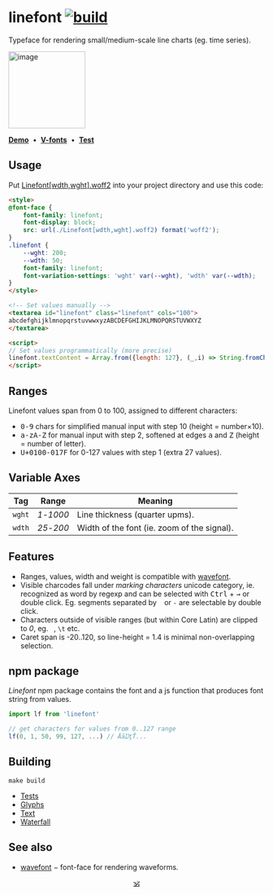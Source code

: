 # linefont [![build](https://github.com/dy/linefont/actions/workflows/build.yaml/badge.svg)](https://github.com/dy/linefont/actions/workflows/build.yaml)

Typeface for rendering small/medium-scale line charts (eg. time series).

<img width="151" alt="image" src="https://github.com/dy/linefont/assets/300067/32827572-d01b-489e-b949-e1454640c3c9">

[**Demo**](https://dy.github.io/linefont/scripts)&nbsp;&nbsp;•&nbsp;&nbsp;[**V-fonts**](https://v-fonts.com/fonts/linefont)&nbsp;&nbsp;•&nbsp;&nbsp;[**Test**](https://dy.github.io/linefont/out/fontbakery/fontbakery-report)


## Usage

Put [Linefont[wdth,wght].woff2](./fonts/variable/Linefont[wdth,wght].woff2) into your project directory and use this code:

```html
<style>
@font-face {
	font-family: linefont;
	font-display: block;
	src: url(./Linefont[wdth,wght].woff2) format('woff2');
}
.linefont {
	--wght: 200;
	--wdth: 50;
	font-family: linefont;
	font-variation-settings: 'wght' var(--wght), 'wdth' var(--wdth);
}
</style>

<!-- Set values manually -->
<textarea id="linefont" class="linefont" cols="100">
abcdefghijklmnopqrstuvwwxyzABCDEFGHIJKLMNOPQRSTUVWXYZ
</textarea>

<script>
// Set values programmatically (more precise)
linefont.textContent = Array.from({length: 127}, (_,i) => String.fromCharCode(0x100 + i)).join('')
</script>
```

## Ranges

Linefont values span from 0 to 100, assigned to different characters:

* <kbd>0-9</kbd> chars for simplified manual input with step 10 (height = number×10).
* <kbd>a-zA-Z</kbd> for manual input with step 2, softened at edges <kbd>a</kbd> and <kbd>Z</kbd> (height = number of letter).
* <kbd>U+0100-017F</kbd> for 0-127 values with step 1 (extra 27 values).


## Variable Axes

Tag | Range | Meaning
---|---|---
`wght` | _1_-_1000_ | Line thickness (quarter upms).
`wdth` | _25_-_200_ | Width of the font (ie. zoom of the signal).


## Features

* Ranges, values, width and weight is compatible with [wavefont](https://github.com/dy/wavefont).
* Visible charcodes fall under _marking characters_ unicode category, ie. recognized as word by regexp and can be selected with <kbd>Ctrl</kbd> + <kbd>→</kbd> or double click. Eg. segments separated by ` ` or `-` are selectable by double click.
* Characters outside of visible ranges (but within Core Latin) are clipped to _0_, eg. ` `, `\t` etc.
* Caret span is -20..120, so line-height = 1.4 is minimal non-overlapping selection.

## npm package

_Linefont_ npm package contains the font and a js function that produces font string from values.

```js
import lf from 'linefont'

// get characters for values from 0..127 range
lf(0, 1, 50, 99, 127, ...) // ĀāĲţŤ...
```

## Building

`make build`

* [Tests](https://dy.github.io/linefont/out/fontbakery/fontbakery-report)
* [Glyphs](https://dy.github.io/linefont/out/proof/glyphs)
* [Text](https://dy.github.io/linefont/out/proof/text)
* [Waterfall](https://dy.github.io/linefont/out/proof/waterfall)

## See also

* [wavefont](https://github.com/dy/wavefont) − font-face for rendering waveforms.

<p align="center"><a href="https://github.com/krishnized/license/">🕉</a><p>
